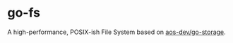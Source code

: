 # go-fs

A high-performance, POSIX-ish File System based on [aos-dev/go-storage](https://github.com/aos-dev/go-storage).